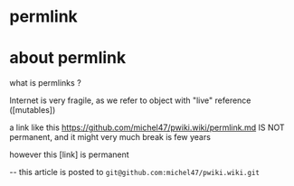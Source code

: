 # permlink
# about permlink

what is permlinks ?

Internet is very fragile, as we refer to object with "live" reference ([mutables])

a link like this <https://github.com/michel47/pwiki.wiki/permlink.md> IS NOT permanent,
and it might very much break is few years

however this [link] is permanent

--
this article is posted to ``git@github.com:michel47/pwiki.wiki.git``

